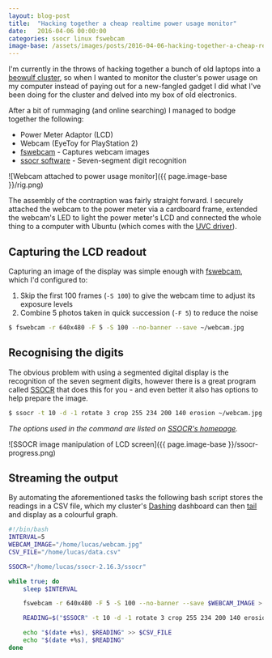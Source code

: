 ```yaml
---
layout: blog-post
title:  "Hacking together a cheap realtime power usage monitor"
date:   2016-04-06 00:00:00
categories: ssocr linux fswebcam
image-base: /assets/images/posts/2016-04-06-hacking-together-a-cheap-realtime-power-usage-monitor
---
```


I'm currently in the throws of hacking together a bunch of old laptops into a [beowulf cluster](https://en.wikipedia.org/wiki/Beowulf_cluster), so when I wanted to monitor the cluster's power usage on my computer instead of paying out for a new-fangled gadget I did what I've been doing for the cluster and delved into my box of old electronics.

After a bit of rummaging (and online searching) I managed to bodge together the following:

* Power Meter Adaptor (LCD)
* Webcam (EyeToy for PlayStation 2)
* [fswebcam](http://www.sanslogic.co.uk/fswebcam/) - Captures webcam images
* [ssocr software](https://www.unix-ag.uni-kl.de/~auerswal/ssocr/) - Seven-segment digit recognition

![Webcam attached to power usage monitor]({{ page.image-base }}/rig.png)

The assembly of the contraption was fairly straight forward. I securely attached the webcam to the power meter via a cardboard frame, extended the webcam's LED to light the power meter's LCD and connected the whole thing to a computer with Ubuntu (which comes with the [UVC driver](https://help.ubuntu.com/community/UVC)).

## Capturing the LCD readout

Capturing an image of the display was simple enough with [fswebcam](http://www.sanslogic.co.uk/fswebcam/), which I'd configured to:

1. Skip the first 100 frames (`-S 100`) to give the webcam time to adjust its exposure levels
2. Combine 5 photos taken in quick succession (`-F 5`) to reduce the noise

```bash
$ fswebcam -r 640x480 -F 5 -S 100 --no-banner --save ~/webcam.jpg
```

## Recognising the digits

The obvious problem with using a segmented digital display is the recognition of the seven segment digits, however there is a great program called [SSOCR](https://www.unix-ag.uni-kl.de/~auerswal/ssocr/) that does this for you - and even better it also has options to help prepare the image.

```bash
$ ssocr -t 10 -d -1 rotate 3 crop 255 234 200 140 erosion ~/webcam.jpg
```
*The options used in the command are listed on [SSOCR's homepage](https://www.unix-ag.uni-kl.de/~auerswal/ssocr/).*

![SSOCR image manipulation of LCD screen]({{ page.image-base }}/ssocr-progress.png)

## Streaming the output

By automating the aforementioned tasks the following bash script stores the readings in a CSV file, which my cluster's [Dashing](http://dashing.io/) dashboard can then [tail](https://en.wikipedia.org/wiki/Tail_%28Unix%29) and display as a colourful graph.

```bash
#!/bin/bash
INTERVAL=5
WEBCAM_IMAGE="/home/lucas/webcam.jpg"
CSV_FILE="/home/lucas/data.csv"

SSOCR="/home/lucas/ssocr-2.16.3/ssocr"

while true; do
    sleep $INTERVAL

    fswebcam -r 640x480 -F 5 -S 100 --no-banner --save $WEBCAM_IMAGE > /dev/null 2>&1

    READING=$("$SSOCR" -t 10 -d -1 rotate 3 crop 255 234 200 140 erosion $WEBCAM_IMAGE)

    echo "$(date +%s), $READING" >> $CSV_FILE
    echo "$(date +%s), $READING"
done
```

